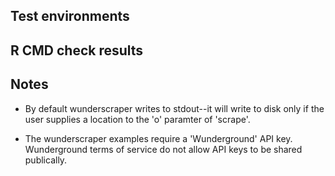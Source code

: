 ## Test environments

## R CMD check results

## Notes

* By default wunderscraper writes to stdout--it will write to disk only if the
user supplies a location to the 'o' paramter of 'scrape'.

* The wunderscraper examples require a 'Wunderground' API key.  Wunderground
terms of service do not allow API keys to be shared publically.
